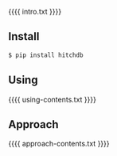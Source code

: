 {{{{ intro.txt }}}}


## Install

```bash
$ pip install hitchdb
```

## Using

{{{{ using-contents.txt }}}}


## Approach

{{{{ approach-contents.txt }}}}
